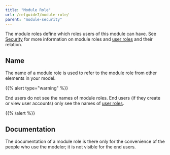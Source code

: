 ```yaml
---
title: "Module Role"
url: /refguide7/module-role/
parent: "module-security"
---
```



The module roles define which roles users of this module can have. See [Security](/data-hub/data-hub-catalog/security/) for more information on module roles and [user roles](/refguide/user-roles/) and their relation.

## Name

The name of a module role is used to refer to the module role from other elements in your model.

{{% alert type="warning" %}}

End users do not see the names of module roles. End users (if they create or view user accounts) only see the names of [user roles](/refguide/user-roles/).

{{% /alert %}}

## Documentation

The documentation of a module role is there only for the convenience of the people who use the modeler; it is not visible for the end users.

